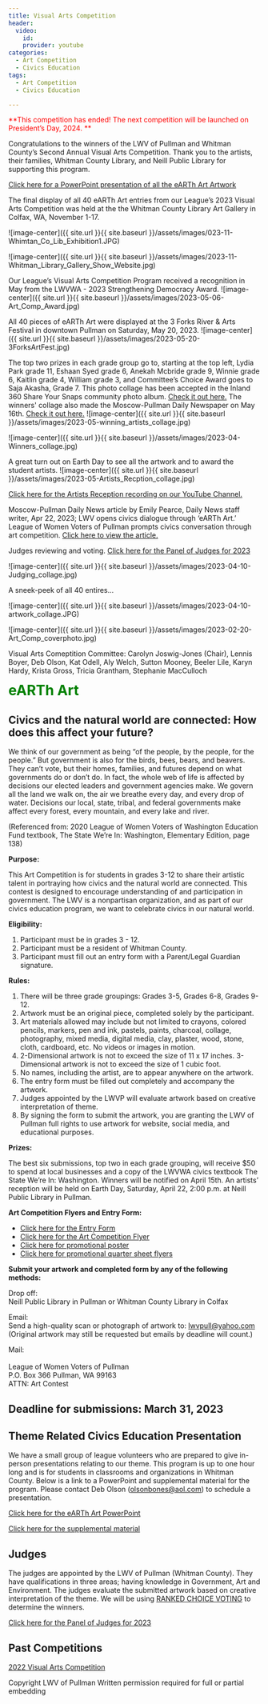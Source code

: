 ```yaml
---
title: Visual Arts Competition
header:
  video:
    id:
    provider: youtube
categories:
  - Art Competition
  - Civics Education
tags:
  - Art Competition
  - Civics Education

---
```

<span style="color:red; font-size:1em;"> **This competition has ended!  The next competition will be launched on President’s Day, 2024. ** </span>

Congratulations to the winners of the LWV of Pullman and Whitman County’s Second Annual Visual Arts Competition. Thank you to the artists, their families, Whitman County Library, and Neill Public Library for supporting this program.

[Click here for a PowerPoint presentation of all the eARTh Art Artwork](https://docs.google.com/presentation/d/1e4GBRZ1NmJkmzbQdOAvpEZLPCRqW9UEe_dPbrW7NHkU/edit?usp=sharing)

The final display of all 40 eARTh Art entries from our League’s 2023 Visual Arts Competition was held at the the Whitman County Library Art Gallery in Colfax, WA, November 1-17.

![image-center]({{ site.url }}{{ site.baseurl }}/assets/images/023-11-Whimtan_Co_Lib_Exhibition1.JPG)

![image-center]({{ site.url }}{{ site.baseurl }}/assets/images/2023-11-Whitman_Library_Gallery_Show_Website.jpg)

Our League’s Visual Arts Competition Program received a recognition in May from the LWVWA - 2023 Strengthening Democracy Award.
![image-center]({{ site.url }}{{ site.baseurl }}/assets/images/2023-05-06-Art_Comp_Award.jpg)

All 40 pieces of eARTh Art were displayed at the 3 Forks River & Arts Festival in downtown Pullman on Saturday, May 20, 2023.
![image-center]({{ site.url }}{{ site.baseurl }}/assets/images/2023-05-20-3ForksArtFest.jpg)

The top two prizes in each grade group go to, starting at the top left, Lydia Park grade 11, Eshaan Syed grade 6, Anekah Mcbride grade 9, Winnie grade 6, Kaitlin grade 4, William grade 3, and Committee’s Choice Award goes to Saja Akasha, Grade 7.  This photo collage has been accepted in the Inland 360 Share Your Snaps community photo album.  [Check it out here.](https://www.inland360.com/lewiston-moscow//Image/index?oid=) The winners' collage also made the Moscow-Pullman Daily Newspaper on May 16th. [Check it out here.](https://dnews.com/reader_photo/art-contest-winners/article_06f05c9b-666c-5876-891b-090c67670c29.html)
![image-center]({{ site.url }}{{ site.baseurl }}/assets/images/2023-05-winning_artists_collage.jpg)

![image-center]({{ site.url }}{{ site.baseurl }}/assets/images/2023-04-Winners_collage.jpg)

A great turn out on Earth Day to see all the artwork and to award the student artists. 
![image-center]({{ site.url }}{{ site.baseurl }}/assets/images/2023-05-Artists_Recption_collage.jpg)

[Click here for the Artists Reception recording on our YouTube Channel.](https://www.youtube.com/watch?v=mZ37r4kKKxU)

Moscow-Pullman Daily News article by Emily Pearce, Daily News staff writer, Apr 22, 2023;
LWV opens civics dialogue through ‘eARTh Art.’ League of Women Voters of Pullman prompts civics conversation through art competition.
[Click here to view the article.](https://dnews.com/local/lwv-opens-civics-dialogue-through-earth-art/article_36f16742-2943-5700-8ee6-52702c08699c.html)

Judges reviewing and voting. 
[Click here for the Panel of Judges for 2023](https://lwvpullman.org/assets/PDFs/2023-04-10-Judge_panel.pdf)

![image-center]({{ site.url }}{{ site.baseurl }}/assets/images/2023-04-10-Judging_collage.jpg)

A sneek-peek of all 40 entires...

![image-center]({{ site.url }}{{ site.baseurl }}/assets/images/2023-04-10-artwork_collage.JPG)

![image-center]({{ site.url }}{{ site.baseurl }}/assets/images/2023-02-20-Art_Comp_coverphoto.jpg)

Visual Arts Comeptition Committee:  Carolyn Joswig-Jones (Chair), Lennis Boyer, Deb Olson, Kat Odell, Aly Welch, Sutton Mooney, Beeler Lile, Karyn Hardy, Krista Gross, Tricia Grantham, Stephanie MacCulloch



<span style="color:green; font-size:2em;"> **eARTh Art** </span>

## Civics and the natural world are connected:  How does this affect your future?

We think of our government as being “of the people, by the people, for the people.” But government is also for the birds, bees, bears, and beavers. They can’t vote, but their homes, families, and futures depend on what governments do or don’t do. In fact, the whole web of life is affected by decisions our elected leaders and government agencies make.  We govern all the land we walk on, the air we breathe every day, and every drop of water. Decisions our local, state, tribal, and federal governments make affect every forest, every mountain, and every lake and river.

(Referenced from: 2020 League of Women Voters of Washington Education Fund textbook, The State We’re In: Washington, Elementary Edition, page 138)


**Purpose:**

This Art Competition is for students in grades 3-12 to share their artistic talent in portraying how civics and the natural world are connected.  This contest is designed to encourage understanding of and participation in government.  The LWV is a nonpartisan organization, and as part of our civics education program, we want to celebrate civics in our natural world.

**Eligibility:**
1.	Participant must be in grades 3 - 12.
2.	Participant must be a resident of Whitman County.
3.	Participant must fill out an entry form with a Parent/Legal Guardian signature.

**Rules:**
1.	There will be three grade groupings:  Grades 3-5, Grades 6-8, Grades 9-12.
2.	Artwork must be an original piece, completed solely by the participant.
3.	Art materials allowed may include but not limited to crayons, colored pencils, markers, pen and ink, pastels, paints, charcoal, collage, photography, mixed media, digital media, clay, plaster, wood, stone, cloth, cardboard, etc.  No videos or images in motion.
4.	2-Dimensional artwork is not to exceed the size of 11 x 17 inches.  3-Dimensional artwork is not to exceed the size of 1 cubic foot.
5.	No names, including the artist, are to appear anywhere on the artwork.  
6.	The entry form must be filled out completely and accompany the artwork.
7.	Judges appointed by the LWVP will evaluate artwork based on creative interpretation of theme.  
8.	By signing the form to submit the artwork, you are granting the LWV of Pullman full rights to use artwork for website, social media, and educational purposes.  

**Prizes:**

The best six submissions, top two in each grade grouping, will receive $50 to spend at local businesses and a copy of the LWVWA civics textbook The State We’re In: Washington.  Winners will be notified on April 15th.  An artists’ reception will be held on Earth Day, Saturday, April 22, 2:00 p.m. at Neill Public Library in Pullman.

**Art Competition Flyers and Entry Form:**

* [Click here for the Entry Form](https://lwvpullman.org/assets/PDFs/2023-Art_Comp_Entry_Form_Final.pdf)
* [Click here for the Art Competition Flyer](https://lwvpullman.org/assets/PDFs/2023-Art_Comp_flyer_final.pdf)
* [Click here for promotional poster](https://lwvpullman.org/assets/PDFs/2023-02-20-Poster_pulltabs.pdf)
* [Click here for promotional quarter sheet flyers](https://lwvpullman.org/assets/PDFs/2023-02-20-quarter_page_flyers.pdf)

**Submit your artwork and completed form by any of the following methods:** 

Drop off:
<br/>
Neill Public Library in Pullman or Whitman County Library in Colfax

Email:
<br/>
Send a high-quality scan or photograph of artwork to:  lwvpull@yahoo.com
<br/>
(Original artwork may still be requested but emails by deadline will count.)

Mail: 	
<br/>
League of Women Voters of Pullman 
<br/>
P.O. Box 366 Pullman, WA 99163
<br/>
ATTN: Art Contest 
<br/>

## Deadline for submissions: March 31, 2023

## Theme Related Civics Education Presentation

We have a small group of league volunteers who are prepared to give in-person presentations relating to our theme.  This program is up to one hour long and is for students in classrooms and organizations in Whitman County.  Below is a link to a PowerPoint and supplemental material for the program.  Please contact Deb Olson (olsonbones@aol.com) to schedule a presentation. 

[Click here for the eARTh Art PowerPoint](https://docs.google.com/presentation/d/17oySdaEz-ZAVPY4A1KEouRZasLKc7cPa6R6UrXTVLkc/mobilepresent?slide=id.p)

[Click here for the supplemental material](https://lwvpullman.org/assets/PDFs/2023-02-20-Supplemental_Text_PowerPoint.pdf)

## Judges

The judges are appointed by the LWV of Pullman (Whitman County).  They have qualifications in three areas; having knowledge in Government, Art and Environment.  The judges evaluate the submitted artwork based on creative interpretation of the theme.  We will be using [RANKED CHOICE VOTING](https://www.rankedvote.co/) to determine the winners.

[Click here for the Panel of Judges for 2023](https://lwvpullman.org/assets/PDFs/2023-04-10-Judge_panel.pdf)

## Past Competitions
[2022 Visual Arts Competition](https://lwvpullman.org/docs/art%20contest/civics%20education/Art_Contest/)



Copyright LWV of Pullman
Written permission required for full or partial embedding

<!---change the title to whatever you want the post to be titled
change the ID out to the end of the youtube link https://youtu.be/r61ARK4Qv9c -->
